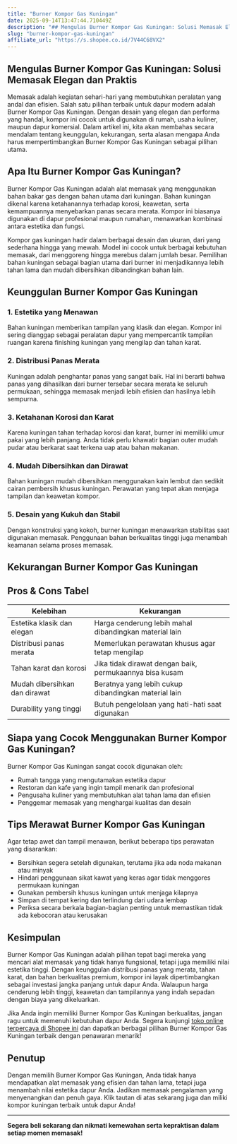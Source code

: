 ```yaml
---
title: "Burner Kompor Gas Kuningan"
date: 2025-09-14T13:47:44.710449Z
description: "## Mengulas Burner Kompor Gas Kuningan: Solusi Memasak Elegan dan Praktis..."
slug: "burner-kompor-gas-kuningan"
affiliate_url: "https://s.shopee.co.id/7V44C68VX2"
---
```

## Mengulas Burner Kompor Gas Kuningan: Solusi Memasak Elegan dan Praktis

Memasak adalah kegiatan sehari-hari yang membutuhkan peralatan yang andal dan efisien. Salah satu pilihan terbaik untuk dapur modern adalah Burner Kompor Gas Kuningan. Dengan desain yang elegan dan performa yang handal, kompor ini cocok untuk digunakan di rumah, usaha kuliner, maupun dapur komersial. Dalam artikel ini, kita akan membahas secara mendalam tentang keunggulan, kekurangan, serta alasan mengapa Anda harus mempertimbangkan Burner Kompor Gas Kuningan sebagai pilihan utama.

## Apa Itu Burner Kompor Gas Kuningan?

Burner Kompor Gas Kuningan adalah alat memasak yang menggunakan bahan bakar gas dengan bahan utama dari kuningan. Bahan kuningan dikenal karena ketahanannya terhadap korosi, keawetan, serta kemampuannya menyebarkan panas secara merata. Kompor ini biasanya digunakan di dapur profesional maupun rumahan, menawarkan kombinasi antara estetika dan fungsi.

Kompor gas kuningan hadir dalam berbagai desain dan ukuran, dari yang sederhana hingga yang mewah. Model ini cocok untuk berbagai kebutuhan memasak, dari menggoreng hingga merebus dalam jumlah besar. Pemilihan bahan kuningan sebagai bagian utama dari burner ini menjadikannya lebih tahan lama dan mudah dibersihkan dibandingkan bahan lain.

## Keunggulan Burner Kompor Gas Kuningan

### 1. Estetika yang Menawan

Bahan kuningan memberikan tampilan yang klasik dan elegan. Kompor ini sering dianggap sebagai peralatan dapur yang mempercantik tampilan ruangan karena finishing kuningan yang mengilap dan tahan karat.

### 2. Distribusi Panas Merata

Kuningan adalah penghantar panas yang sangat baik. Hal ini berarti bahwa panas yang dihasilkan dari burner tersebar secara merata ke seluruh permukaan, sehingga memasak menjadi lebih efisien dan hasilnya lebih sempurna.

### 3. Ketahanan Korosi dan Karat

Karena kuningan tahan terhadap korosi dan karat, burner ini memiliki umur pakai yang lebih panjang. Anda tidak perlu khawatir bagian outer mudah pudar atau berkarat saat terkena uap atau bahan makanan.

### 4. Mudah Dibersihkan dan Dirawat

Bahan kuningan mudah dibersihkan menggunakan kain lembut dan sedikit cairan pembersih khusus kuningan. Perawatan yang tepat akan menjaga tampilan dan keawetan kompor.

### 5. Desain yang Kukuh dan Stabil

Dengan konstruksi yang kokoh, burner kuningan menawarkan stabilitas saat digunakan memasak. Penggunaan bahan berkualitas tinggi juga menambah keamanan selama proses memasak.

## Kekurangan Burner Kompor Gas Kuningan

## Pros & Cons Tabel

| Kelebihan                                               | Kekurangan                                           |
|---------------------------------------------------------|-----------------------------------------------------|
| Estetika klasik dan elegan                            | Harga cenderung lebih mahal dibandingkan material lain |
| Distribusi panas merata                                | Memerlukan perawatan khusus agar tetap mengilap |
| Tahan karat dan korosi                                | Jika tidak dirawat dengan baik, permukaannya bisa kusam |
| Mudah dibersihkan dan dirawat                         | Beratnya yang lebih cukup dibandingkan material lain |
| Durability yang tinggi                                | Butuh pengelolaan yang hati-hati saat digunakan |

## Siapa yang Cocok Menggunakan Burner Kompor Gas Kuningan?

Burner Kompor Gas Kuningan sangat cocok digunakan oleh:
- Rumah tangga yang mengutamakan estetika dapur
- Restoran dan kafe yang ingin tampil menarik dan profesional
- Pengusaha kuliner yang membutuhkan alat tahan lama dan efisien
- Penggemar memasak yang menghargai kualitas dan desain

## Tips Merawat Burner Kompor Gas Kuningan

Agar tetap awet dan tampil menawan, berikut beberapa tips perawatan yang disarankan:
- Bersihkan segera setelah digunakan, terutama jika ada noda makanan atau minyak
- Hindari penggunaan sikat kawat yang keras agar tidak menggores permukaan kuningan
- Gunakan pembersih khusus kuningan untuk menjaga kilapnya
- Simpan di tempat kering dan terlindung dari udara lembap
- Periksa secara berkala bagian-bagian penting untuk memastikan tidak ada kebocoran atau kerusakan

## Kesimpulan

Burner Kompor Gas Kuningan adalah pilihan tepat bagi mereka yang mencari alat memasak yang tidak hanya fungsional, tetapi juga memiliki nilai estetika tinggi. Dengan keunggulan distribusi panas yang merata, tahan karat, dan bahan berkualitas premium, kompor ini layak dipertimbangkan sebagai investasi jangka panjang untuk dapur Anda. Walaupun harga cenderung lebih tinggi, keawetan dan tampilannya yang indah sepadan dengan biaya yang dikeluarkan.

Jika Anda ingin memiliki Burner Kompor Gas Kuningan berkualitas, jangan ragu untuk memenuhi kebutuhan dapur Anda. Segera kunjungi [toko online terpercaya di Shopee ini](https://s.shopee.co.id/7V44C68VX2) dan dapatkan berbagai pilihan Burner Kompor Gas Kuningan terbaik dengan penawaran menarik!

## Penutup

Dengan memilih Burner Kompor Gas Kuningan, Anda tidak hanya mendapatkan alat memasak yang efisien dan tahan lama, tetapi juga menambah nilai estetika dapur Anda. Jadikan memasak pengalaman yang menyenangkan dan penuh gaya. Klik tautan di atas sekarang juga dan miliki kompor kuningan terbaik untuk dapur Anda!

---

**Segera beli sekarang dan nikmati kemewahan serta kepraktisan dalam setiap momen memasak!**